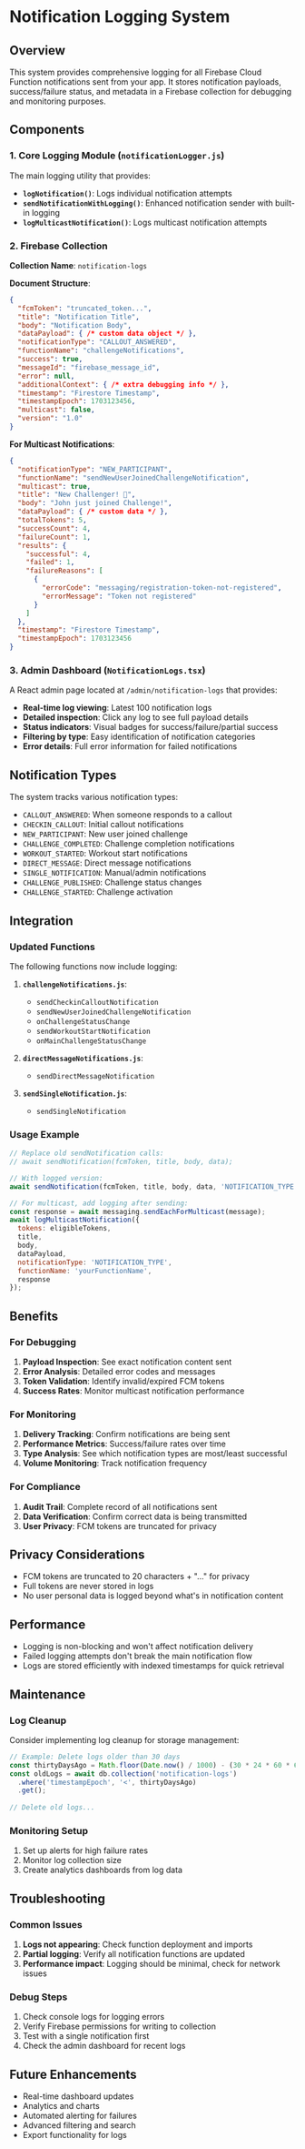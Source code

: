 # Notification Logging System

## Overview

This system provides comprehensive logging for all Firebase Cloud Function notifications sent from your app. It stores notification payloads, success/failure status, and metadata in a Firebase collection for debugging and monitoring purposes.

## Components

### 1. Core Logging Module (`notificationLogger.js`)

The main logging utility that provides:

- **`logNotification()`**: Logs individual notification attempts
- **`sendNotificationWithLogging()`**: Enhanced notification sender with built-in logging
- **`logMulticastNotification()`**: Logs multicast notification attempts

### 2. Firebase Collection

**Collection Name**: `notification-logs`

**Document Structure**:
```json
{
  "fcmToken": "truncated_token...",
  "title": "Notification Title",
  "body": "Notification Body",
  "dataPayload": { /* custom data object */ },
  "notificationType": "CALLOUT_ANSWERED",
  "functionName": "challengeNotifications",
  "success": true,
  "messageId": "firebase_message_id",
  "error": null,
  "additionalContext": { /* extra debugging info */ },
  "timestamp": "Firestore Timestamp",
  "timestampEpoch": 1703123456,
  "multicast": false,
  "version": "1.0"
}
```

**For Multicast Notifications**:
```json
{
  "notificationType": "NEW_PARTICIPANT",
  "functionName": "sendNewUserJoinedChallengeNotification",
  "multicast": true,
  "title": "New Challenger! 🤺",
  "body": "John just joined Challenge!",
  "dataPayload": { /* custom data */ },
  "totalTokens": 5,
  "successCount": 4,
  "failureCount": 1,
  "results": {
    "successful": 4,
    "failed": 1,
    "failureReasons": [
      {
        "errorCode": "messaging/registration-token-not-registered",
        "errorMessage": "Token not registered"
      }
    ]
  },
  "timestamp": "Firestore Timestamp",
  "timestampEpoch": 1703123456
}
```

### 3. Admin Dashboard (`NotificationLogs.tsx`)

A React admin page located at `/admin/notification-logs` that provides:

- **Real-time log viewing**: Latest 100 notification logs
- **Detailed inspection**: Click any log to see full payload details
- **Status indicators**: Visual badges for success/failure/partial success
- **Filtering by type**: Easy identification of notification categories
- **Error details**: Full error information for failed notifications

## Notification Types

The system tracks various notification types:

- `CALLOUT_ANSWERED`: When someone responds to a callout
- `CHECKIN_CALLOUT`: Initial callout notifications
- `NEW_PARTICIPANT`: New user joined challenge
- `CHALLENGE_COMPLETED`: Challenge completion notifications
- `WORKOUT_STARTED`: Workout start notifications
- `DIRECT_MESSAGE`: Direct message notifications
- `SINGLE_NOTIFICATION`: Manual/admin notifications
- `CHALLENGE_PUBLISHED`: Challenge status changes
- `CHALLENGE_STARTED`: Challenge activation

## Integration

### Updated Functions

The following functions now include logging:

1. **`challengeNotifications.js`**:
   - `sendCheckinCalloutNotification`
   - `sendNewUserJoinedChallengeNotification`
   - `onChallengeStatusChange`
   - `sendWorkoutStartNotification`
   - `onMainChallengeStatusChange`

2. **`directMessageNotifications.js`**:
   - `sendDirectMessageNotification`

3. **`sendSingleNotification.js`**:
   - `sendSingleNotification`

### Usage Example

```javascript
// Replace old sendNotification calls:
// await sendNotification(fcmToken, title, body, data);

// With logged version:
await sendNotification(fcmToken, title, body, data, 'NOTIFICATION_TYPE');

// For multicast, add logging after sending:
const response = await messaging.sendEachForMulticast(message);
await logMulticastNotification({
  tokens: eligibleTokens,
  title,
  body,
  dataPayload,
  notificationType: 'NOTIFICATION_TYPE',
  functionName: 'yourFunctionName',
  response
});
```

## Benefits

### For Debugging

1. **Payload Inspection**: See exact notification content sent
2. **Error Analysis**: Detailed error codes and messages
3. **Token Validation**: Identify invalid/expired FCM tokens
4. **Success Rates**: Monitor multicast notification performance

### For Monitoring

1. **Delivery Tracking**: Confirm notifications are being sent
2. **Performance Metrics**: Success/failure rates over time
3. **Type Analysis**: See which notification types are most/least successful
4. **Volume Monitoring**: Track notification frequency

### For Compliance

1. **Audit Trail**: Complete record of all notifications sent
2. **Data Verification**: Confirm correct data is being transmitted
3. **User Privacy**: FCM tokens are truncated for privacy

## Privacy Considerations

- FCM tokens are truncated to 20 characters + "..." for privacy
- Full tokens are never stored in logs
- No user personal data is logged beyond what's in notification content

## Performance

- Logging is non-blocking and won't affect notification delivery
- Failed logging attempts don't break the main notification flow
- Logs are stored efficiently with indexed timestamps for quick retrieval

## Maintenance

### Log Cleanup

Consider implementing log cleanup for storage management:

```javascript
// Example: Delete logs older than 30 days
const thirtyDaysAgo = Math.floor(Date.now() / 1000) - (30 * 24 * 60 * 60);
const oldLogs = await db.collection('notification-logs')
  .where('timestampEpoch', '<', thirtyDaysAgo)
  .get();
  
// Delete old logs...
```

### Monitoring Setup

1. Set up alerts for high failure rates
2. Monitor log collection size
3. Create analytics dashboards from log data

## Troubleshooting

### Common Issues

1. **Logs not appearing**: Check function deployment and imports
2. **Partial logging**: Verify all notification functions are updated
3. **Performance impact**: Logging should be minimal, check for network issues

### Debug Steps

1. Check console logs for logging errors
2. Verify Firebase permissions for writing to collection
3. Test with a single notification first
4. Check the admin dashboard for recent logs

## Future Enhancements

- Real-time dashboard updates
- Analytics and charts
- Automated alerting for failures
- Advanced filtering and search
- Export functionality for logs 